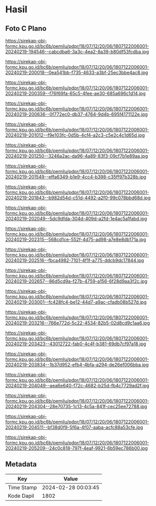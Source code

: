 # Hasil

## Foto C Plano

https://sirekap-obj-formc.kpu.go.id/bc6b/pemilu/pdpr/18/07/12/20/06/1807122006001-20240219-194546--cabcdba6-3a3c-4ea2-8a39-b80df53fcdba.jpg

https://sirekap-obj-formc.kpu.go.id/bc6b/pemilu/pdpr/18/07/12/20/06/1807122006001-20240219-200018--0ea541bb-f735-4633-a3bf-25ec3bbe4ac8.jpg

https://sirekap-obj-formc.kpu.go.id/bc6b/pemilu/pdpr/18/07/12/20/06/1807122006001-20240219-200359--f76f69fa-65c5-4fee-ae30-685a696c1d14.jpg

https://sirekap-obj-formc.kpu.go.id/bc6b/pemilu/pdpr/18/07/12/20/06/1807122006001-20240219-200636--0f772ec0-db37-4764-9d4b-695f4171122e.jpg

https://sirekap-obj-formc.kpu.go.id/bc6b/pemilu/pdpr/18/07/12/20/06/1807122006001-20240219-201012--f9e103fc-0d5b-4cf4-a2c3-c5e2c4c1d65d.jpg

https://sirekap-obj-formc.kpu.go.id/bc6b/pemilu/pdpr/18/07/12/20/06/1807122006001-20240219-201250--3246a2ac-da96-4a89-83f3-09cf7b1e89aa.jpg

https://sirekap-obj-formc.kpu.go.id/bc6b/pemilu/pdpr/18/07/12/20/06/1807122006001-20240219-201549--effa6349-b1e9-4cc4-b398-c35ff97b328b.jpg

https://sirekap-obj-formc.kpu.go.id/bc6b/pemilu/pdpr/18/07/12/20/06/1807122006001-20240219-201843--b982d54d-c51d-4492-a2f0-99c078bbd68d.jpg

https://sirekap-obj-formc.kpu.go.id/bc6b/pemilu/pdpr/18/07/12/20/06/1807122006001-20240219-202049--5dc9dfda-304d-409d-a2fd-1e4ac5a1fabd.jpg

https://sirekap-obj-formc.kpu.go.id/bc6b/pemilu/pdpr/18/07/12/20/06/1807122006001-20240219-202315--568cd1ce-552f-4d75-ad98-a7e8e8db171a.jpg

https://sirekap-obj-formc.kpu.go.id/bc6b/pemilu/pdpr/18/07/12/20/06/1807122006001-20240219-202516--fbca4982-7101-4f1f-a775-ddcb9dc17844.jpg

https://sirekap-obj-formc.kpu.go.id/bc6b/pemilu/pdpr/18/07/12/20/06/1807122006001-20240219-202657--86d5cd9a-f27b-4759-a156-6f28d9aa3f2c.jpg

https://sirekap-obj-formc.kpu.go.id/bc6b/pemilu/pdpr/18/07/12/20/06/1807122006001-20240219-203001--fc428fc4-be12-44d7-a9ac-cfadb08b527d.jpg

https://sirekap-obj-formc.kpu.go.id/bc6b/pemilu/pdpr/18/07/12/20/06/1807122006001-20240219-203216--766e772d-5c22-4534-82b5-02d8cd9c1aa6.jpg

https://sirekap-obj-formc.kpu.go.id/bc6b/pemilu/pdpr/18/07/12/20/06/1807122006001-20240219-203423--43012722-fab0-4c4f-b381-69db7cf97a18.jpg

https://sirekap-obj-formc.kpu.go.id/bc6b/pemilu/pdpr/18/07/12/20/06/1807122006001-20240219-203834--1b37d952-efb4-4bfa-a294-de26ef006bba.jpg

https://sirekap-obj-formc.kpu.go.id/bc6b/pemilu/pdpr/18/07/12/20/06/1807122006001-20240219-204049--aea6e640-f72c-4682-b25d-fb4c7729ad2f.jpg

https://sirekap-obj-formc.kpu.go.id/bc6b/pemilu/pdpr/18/07/12/20/06/1807122006001-20240219-204304--28e70735-1c13-4c5a-841f-cec25ee72788.jpg

https://sirekap-obj-formc.kpu.go.id/bc6b/pemilu/pdpr/18/07/12/20/06/1807122006001-20240219-204511--bf38d0f9-5f6a-4f07-aaba-acfc88a53cfe.jpg

https://sirekap-obj-formc.kpu.go.id/bc6b/pemilu/pdpr/18/07/12/20/06/1807122006001-20240219-205209--24c0c818-797f-4eaf-9921-6b59ec786b00.jpg


## Metadata

| Key        | Value               |
| ---------- | ------------------- |
| Time Stamp | 2024-02-28 00:03:45 |
| Kode Dapil | 1802                |



